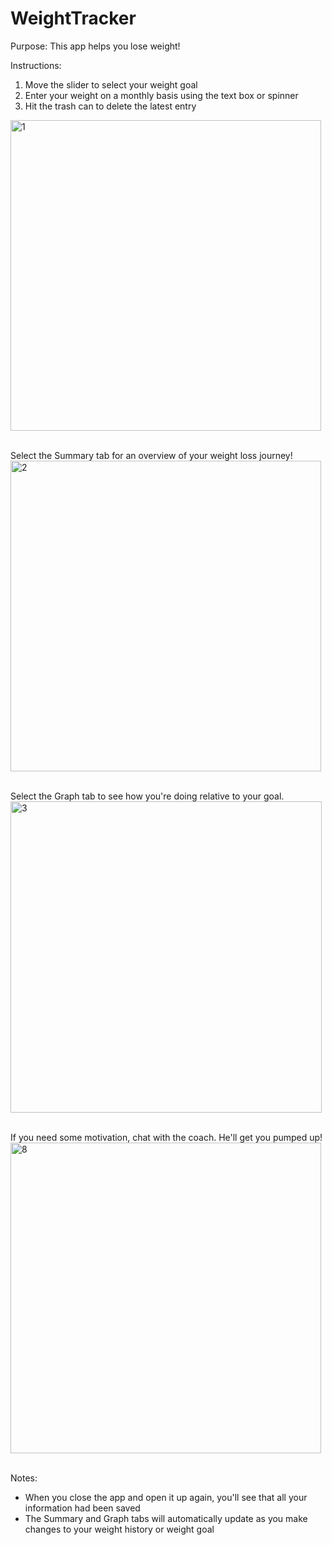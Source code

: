 # WeightTracker
Purpose: This app helps you lose weight!

Instructions:
1. Move the slider to select your weight goal
2. Enter your weight on a monthly basis using the text box or spinner
3. Hit the trash can to delete the latest entry

<img width="497" alt="1" src="https://user-images.githubusercontent.com/47739019/54495778-3b67b700-48a4-11e9-9bbc-fe4663b6d490.png">

\
Select the Summary tab for an overview of your weight loss journey!
<img width="497" alt="2" src="https://user-images.githubusercontent.com/47739019/54495505-a499fb00-48a1-11e9-9af3-1c5d8cc77923.png">

\
Select the Graph tab to see how you're doing relative to your goal.
<img width="498" alt="3" src="https://user-images.githubusercontent.com/47739019/54495506-a499fb00-48a1-11e9-8a19-0cce7da3a1ee.png">

\
If you need some motivation, chat with the coach. He'll get you pumped up!
<img width="497" alt="8" src="https://user-images.githubusercontent.com/47739019/54788267-ab02dc80-4beb-11e9-8f21-6cd69a0b7da2.png">

\
Notes:
- When you close the app and open it up again, you'll see that all your information had been saved
- The Summary and Graph tabs will automatically update as you make changes to your weight history or weight goal